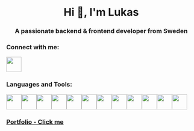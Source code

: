 <h1 align="center">Hi 👋, I'm Lukas</h1>
<h3 align="center">A passionate backend & frontend developer from Sweden</h3>


<h3 align="left">Connect with me:</h3>
<a href="https://www.linkedin.com/in/lukas-lundblad-8498b11b6/">
<img src="https://user-images.githubusercontent.com/91055417/234880968-8054851c-5c7a-40ea-811a-b73d1f23fcf9.png" width="40" height="40">
</a>
<h3 align="left">Languages and Tools:</h3>


<div style="display: flex;">

<a href="https://www.w3schools.com/html/">
    <img src="https://www.w3.org/html/logo/downloads/HTML5_Logo_256.png" width="40" height="40">
  </a> 

  <a href="https://www.w3schools.com/css/">
    <img src="https://user-images.githubusercontent.com/91055417/234883364-5f91bb68-3147-4282-88cc-a74a121f390f.png" width="40" height="40">
  </a> 

   <a href="https://react.dev/">
    <img src="https://styles.redditmedia.com/t5_2su6s/styles/communityIcon_4g1uo0kd87c61.png?width=256&s=3f7493995143d3cf40b1fedc582607cea194b579" width="40" height="40">
  </a>

  <a href="https://expressjs.com/">
    <img src="https://res.cloudinary.com/kc-cloud/images/f_auto,q_auto/v1651772163/expressjslogo/expressjslogo.webp?_i=AA" width="40" height="40">
  </a>

  <a href="https://nodejs.org/en">
    <img src="https://www.tekkiwebsolutions.com/wp-content/uploads/nodejs.png" width="40" height="40">
  </a>

  <a href="https://www.postgresql.org/">
    <img src="https://upload.wikimedia.org/wikipedia/commons/thumb/2/29/Postgresql_elephant.svg/1200px-Postgresql_elephant.svg.png" width="40" height="40">
  </a>

<a href="https://sqlite.org/index.html">
    <img src="https://cdn.iconscout.com/icon/free/png-256/free-sqlite-282687.png" width="40" height="40">
  </a>

  <a href="https://nextjs.org/">
    <img src="https://pulkitgangwar.gallerycdn.vsassets.io/extensions/pulkitgangwar/nextjs-snippets/1.0.1/1678968590213/Microsoft.VisualStudio.Services.Icons.Default" width="40" height="40">
  </a>

  <a href="https://aws.amazon.com/">
    <img src="https://pcr.cloud-mercato.com/static/img/logos/aws.png" width="40" height="40">
  </a>

  <a href="https://spring.io/">
    <img src="https://jaki-jezyk-programowania.pl/img/technologies/spring.png" width="40" height="40">
  </a>

  <a href="https://mongoosejs.com/">
    <img src="https://cdn.iconscout.com/icon/free/png-256/mongodb-5-1175140.png" width="40" height="40">
  </a>

  <a href="https://git-scm.com/">
    <img src="https://cdn.iconscout.com/icon/free/png-256/free-git-225996.png?f=webp&w=256" width="40" height="40">
  </a>

</div>

<a href="https://lukaslundblad.vercel.app/">
<h3 align="left">Portfolio - Click me</h3>
</a>
